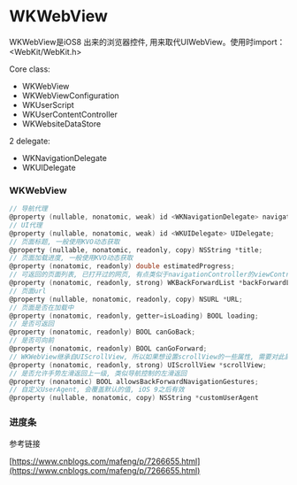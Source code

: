 # WKWebView

WKWebView是iOS8 出来的浏览器控件, 用来取代UIWebView。使用时import：&lt;WebKit/WebKit.h&gt;

Core class:

* WKWebView
* WKWebViewConfiguration
* WKUserScript
* WKUserContentController
* WKWebsiteDataStore

2 delegate:

* WKNavigationDelegate
* WKUIDelegate

### WKWebView

```Objective-C
// 导航代理
@property (nullable, nonatomic, weak) id <WKNavigationDelegate> navigationDelegate;
// UI代理
@property (nullable, nonatomic, weak) id <WKUIDelegate> UIDelegate;
// 页面标题, 一般使用KVO动态获取
@property (nullable, nonatomic, readonly, copy) NSString *title;
// 页面加载进度, 一般使用KVO动态获取
@property (nonatomic, readonly) double estimatedProgress;
// 可返回的页面列表, 已打开过的网页, 有点类似于navigationController的viewControllers属性
@property (nonatomic, readonly, strong) WKBackForwardList *backForwardList;
// 页面url
@property (nullable, nonatomic, readonly, copy) NSURL *URL;
// 页面是否在加载中
@property (nonatomic, readonly, getter=isLoading) BOOL loading;
// 是否可返回
@property (nonatomic, readonly) BOOL canGoBack;
// 是否可向前
@property (nonatomic, readonly) BOOL canGoForward;
// WKWebView继承自UIScrollView, 所以如果想设置scrollView的一些属性, 需要对此属性进行配置
@property (nonatomic, readonly, strong) UIScrollView *scrollView;
// 是否允许手势左滑返回上一级, 类似导航控制的左滑返回
@property (nonatomic) BOOL allowsBackForwardNavigationGestures;
// 自定义UserAgent, 会覆盖默认的值, iOS 9之后有效
@property (nullable, nonatomic, copy) NSString *customUserAgent
```

### 进度条

参考链接

[https://www.cnblogs.com/mafeng/p/7266655.html](https://www.cnblogs.com/mafeng/p/7266655.html)


